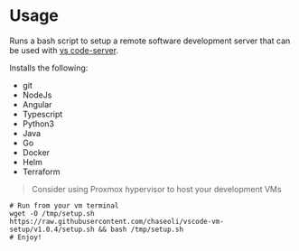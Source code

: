 # Usage
Runs a bash script to setup a remote software development server that can be used with [vs code-server](https://code.visualstudio.com/docs/remote/vscode-server).

 Installs the following: 
  - git
  - NodeJs
  - Angular
  - Typescript
  - Python3
  - Java
  - Go
  - Docker
  - Helm
  - Terraform

> Consider using Proxmox hypervisor to host your development VMs  

```shell
# Run from your vm terminal
wget -O /tmp/setup.sh https://raw.githubusercontent.com/chaseoli/vscode-vm-setup/v1.0.4/setup.sh && bash /tmp/setup.sh
# Enjoy!

```
